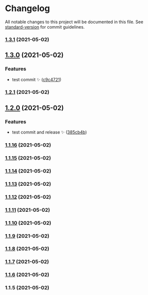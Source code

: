 # Changelog

All notable changes to this project will be documented in this file. See [standard-version](https://github.com/conventional-changelog/standard-version) for commit guidelines.

### [1.3.1](https://gitlab.com/silentice1534/p-bud/compare/v1.3.0...v1.3.1) (2021-05-02)

## [1.3.0](https://gitlab.com/silentice1534/p-bud/compare/v1.2.1...v1.3.0) (2021-05-02)

### Features

- test commit :sparkles: ([c9c4721](https://gitlab.com/silentice1534/p-bud/commit/c9c47216f34894fb1c957e880ea5f72e5578c5bd))

### [1.2.1](https://gitlab.com/silentice1534/p-bud/compare/v1.2.0...v1.2.1) (2021-05-02)

## [1.2.0](https://gitlab.com/silentice1534/p-bud/compare/v1.1.16...v1.2.0) (2021-05-02)

### Features

- test commit and release :sparkles: ([385cb4b](https://gitlab.com/silentice1534/p-bud/commit/385cb4b79f558f2f3834b60c6f77d21e1efc1933))

### [1.1.16](https://gitlab.com/silentice1534/p-bud/compare/v1.1.15...v1.1.16) (2021-05-02)

### [1.1.15](https://gitlab.com/silentice1534/p-bud/compare/v1.1.14...v1.1.15) (2021-05-02)

### [1.1.14](https://gitlab.com/silentice1534/p-bud/compare/v1.1.13...v1.1.14) (2021-05-02)

### [1.1.13](https://gitlab.com/silentice1534/p-bud/compare/v1.1.12...v1.1.13) (2021-05-02)

### [1.1.12](https://gitlab.com/silentice1534/p-bud/compare/v1.1.11...v1.1.12) (2021-05-02)

### [1.1.11](https://gitlab.com/silentice1534/p-bud/compare/v1.1.5...v1.1.11) (2021-05-02)

### [1.1.10](https://gitlab.com/silentice1534/p-bud/compare/v1.1.6...v1.1.10) (2021-05-02)

### [1.1.9](https://gitlab.com/silentice1534/p-bud/compare/v1.1.6...v1.1.9) (2021-05-02)

### [1.1.8](https://gitlab.com/silentice1534/p-bud/compare/v1.1.6...v1.1.8) (2021-05-02)

### [1.1.7](https://gitlab.com/silentice1534/p-bud/compare/v1.1.6...v1.1.7) (2021-05-02)

### [1.1.6](https://gitlab.com/silentice1534/p-bud/compare/v1.1.5...v1.1.6) (2021-05-02)

### 1.1.5 (2021-05-02)
